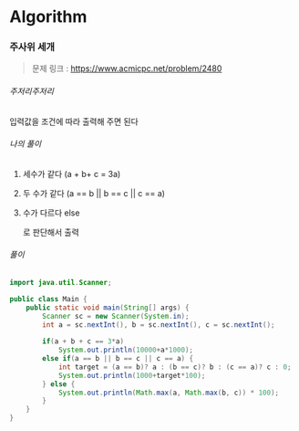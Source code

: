 # Algorithm

### 주사위 세개

> 문제 링크 : https://www.acmicpc.net/problem/2480



###### 주저리주저리

입력값을 조건에 따라 출력해 주면 된다



###### 나의 풀이

1. 세수가 같다 (a + b+ c = 3a)

2. 두 수가 같다 (a == b || b == c || c == a)

3. 수가 다르다 else

   로 판단해서 출력



###### 풀이

~~~java
import java.util.Scanner;

public class Main {
	public static void main(String[] args) {
		Scanner sc = new Scanner(System.in);
		int a = sc.nextInt(), b = sc.nextInt(), c = sc.nextInt();
		
		if(a + b + c == 3*a)
			System.out.println(10000+a*1000);
		else if(a == b || b == c || c == a) {
			int target = (a == b)? a : (b == c)? b : (c == a)? c : 0;
			System.out.println(1000+target*100);
		} else {
			System.out.println(Math.max(a, Math.max(b, c)) * 100);
		}
	}
}
~~~
